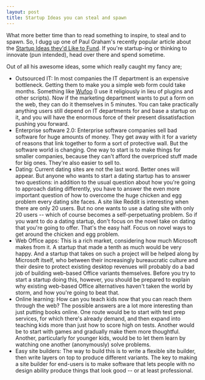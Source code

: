 ```yaml
---
layout: post
title: Startup Ideas you can steal and spawn
---
```


What more better time than to read something to inspire, to steal and to spawn. So, I dugg up one of Paul Graham's recently popular article about the <a href="http://ycombinator.com/ideas.html">Startup Ideas they'd Like to Fund</a>. If you're startup-ing or thinking to innovate (pun intended), head over there and spend sometime.

Out of all his awesome ideas, some which really caught my fancy are;

- Outsourced IT: In most companies the IT department is an expensive bottleneck. Getting them to make you a simple web form could take months. Something like <a href="http://wufoo.com/">Wufoo</a> (I use it religiously in lieu of plugins and other scripts). Now if the marketing department wants to put a form on the web, they can do it themselves in 5 minutes. You can take practically anything users still depend on IT departments for and base a startup on it, and you will have the enormous force of their present dissatisfaction pushing you forward.
- Enterprise software 2.0: Enterprise software companies sell bad software for huge amounts of money. They get away with it for a variety of reasons that link together to form a sort of protective wall. But the software world is changing. One way to start is to make things for smaller companies, because they can't afford the overpriced stuff made for big ones. They're also easier to sell to.
- Dating: Current dating sites are not the last word. Better ones will appear. But anyone who wants to start a dating startup has to answer two questions: in addition to the usual question about how you're going to approach dating differently, you have to answer the even more important question of how to overcome the huge chicken and egg problem every dating site faces. A site like Reddit is interesting when there are only 20 users. But no one wants to use a dating site with only 20 users -- which of course becomes a self-perpetuating problem. So if you want to do a dating startup, don't focus on the novel take on dating that you're going to offer. That's the easy half. Focus on novel ways to get around the chicken and egg problem.
- Web Office apps: This is a rich market, considering how much Microsoft makes from it. A startup that made a tenth as much would be very happy. And a startup that takes on such a project will be helped along by Microsoft itself, who between their increasingly bureaucratic culture and their desire to protect existing desktop revenues will probably do a bad job of building web-based Office variants themselves. Before you try to start a startup doing this, however, you should be prepared to explain why existing web-based Office alternatives haven't taken the world by storm, and how you're going to beat that.
- Online learning: How can you teach kids now that you can reach them through the web? The possible answers are a lot more interesting than just putting books online. One route would be to start with test prep services, for which there's already demand, and then expand into teaching kids more than just how to score high on tests. Another would be to start with games and gradually make them more thoughtful. Another, particularly for younger kids, would be to let them learn by watching one another (anonymously) solve problems.
- Easy site builders: The way to build this is to write a flexible site builder, then write layers on top to produce different variants. The key to making a site builder for end-users is to make software that lets people with no design ability produce things that look good -- or at least professional.